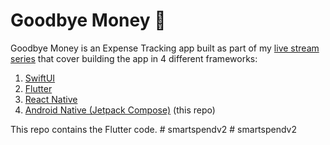 # Goodbye Money 👋

Goodbye Money is an Expense Tracking app built as part of my [live stream series](https://youtube.com/@nikolovlazar) that cover building the app in 4 different frameworks:

1. [SwiftUI](https://github.com/nikolovlazar/goodbyemoney-ios)
2. [Flutter](https://github.com/nikolovlazar/goodbyemoney-flutter)
3. [React Native](https://github.com/nikolovlazar/goodbyemoney-reactnative)
4. [Android Native (Jetpack Compose)](https://github.com/nikolovlazar/goodbyemoney-jetpack-compose) (this repo)

This repo contains the Flutter code.
#   s m a r t s p e n d v 2  
 #   s m a r t s p e n d v 2  
 
